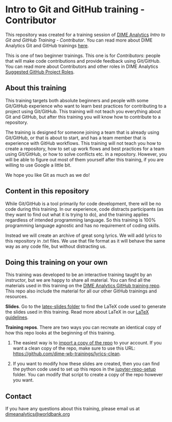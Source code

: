 # Intro to Git and GitHub training - Contributor

This repository was created for a training session of
[DIME Analytics](https://www.worldbank.org/en/research/dime/data-and-analytics)
*Intro to Git and GitHub Training - Contributor*.
You can read more about DIME Analytics Git and GitHub trainings
[here](https://github.com/worldbank/dime-github-trainings).

This is one of two beginner trainings.
This one is for *Contributors*:
people that will make code contributions and provide feedback using Git/GitHub.
You can read more about Contributors and other roles in DIME Analytics
[Suggested GitHub Project Roles](https://github.com/worldbank/dime-github-trainings/blob/master/GitHub-resources/DIME-GitHub-Roles/DIME-GitHub-roles.md).

## About this training

This training targets both absolute beginners and people with some Git/GitHub experience
who want to learn best practices for contributing to a project using Git/GitHub.
This training will not teach you everything about Git and GitHub,
but after this training you will know how to contribute to a repository.

The training is designed for someone joining a team that is already using Git/GitHub,
or that is about to start, and has a team member that is experience with GitHub workflows.
This training will not teach you how to create a repository,
how to set up work flows and best practices for a team using Git/GitHub,
or how to solve conflicts etc. in a repository.
However, you will be able to figure out most of them yourself after this training,
if you are willing to use Google a little bit.

We hope you like Git as much as we do!

## Content in this repository

While Git/GitHub is a tool primarily for code development,
there will be no code during this training.
In our experience, code distracts participants
(as they want to find out what it is trying to do),
and the training applies regardless of intended programming language.
So this training is 100% programming language agnostic
and has no requirement of coding skills.

Instead we will create an archive of great song lyrics.
We will add lyrics to this repository in .txt files.
We use that file format as it will behave the same way as any code file,
but without distracting us.

## Doing this training on your own

This training was developed to be an interactive training taught by an instructor,
but we are happy to share all material.
You can find all the materials used in this training on the
[DIME Analytics GitHub training repo](https://github.com/worldbank/dime-github-trainings).
This repo also include the material for all our other GitHub trainings and resources.

**Slides**. Go to the
[latex-slides folder](https://github.com/worldbank/dime-github-trainings/tree/main/GitHub-trainings/Intro-Git-GitHub-Contributor/latex-slides)
to find the LaTeX code used to generate the slides used in this training.
Read more about LaTeX in our
[LaTeX guidelines](https://github.com/worldbank/DIME-LaTeX-Templates).

**Training repos**. There are two ways you can recreate
an identical copy of how this repo looks at the beginning of this training.

1. The easiest way is to
[import a copy of the repo](https://docs.github.com/en/get-started/importing-your-projects-to-github/importing-source-code-to-github/importing-a-repository-with-github-importer)
to your account.
If you want a clean copy of the repo, make sure to use this URL:
https://github.com/dime-wb-trainings/lyrics-clean.

2. If you want to modify how these slides are created,
then you can find the python code used to set up this repos in the
[jupyter-repo-setup](https://github.com/worldbank/dime-github-trainings/tree/main/GitHub-trainings/Intro-Git-GitHub-Contributor/jupyter-repo-setup)
folder.
You can modify that script to create a copy of the repo however you want.

## Contact

If you have any questions about this training, please email us at dimeanalytics@worldbank.org
